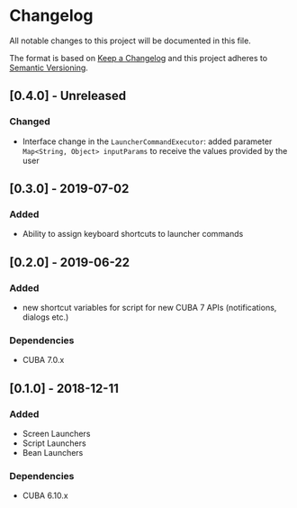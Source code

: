 # Changelog
All notable changes to this project will be documented in this file.

The format is based on [Keep a Changelog](http://keepachangelog.com/en/1.0.0/)
and this project adheres to [Semantic Versioning](http://semver.org/spec/v2.0.0.html).

## [0.4.0] - Unreleased

### Changed
- Interface change in the `LauncherCommandExecutor`: added parameter `Map<String, Object> inputParams` to receive the values provided by the user

## [0.3.0] - 2019-07-02

### Added
- Ability to assign keyboard shortcuts to launcher commands

## [0.2.0] - 2019-06-22

### Added
- new shortcut variables for script for new CUBA 7 APIs (notifications, dialogs etc.)

### Dependencies
- CUBA 7.0.x

## [0.1.0] - 2018-12-11

### Added
- Screen Launchers
- Script Launchers
- Bean Launchers

### Dependencies
- CUBA 6.10.x

